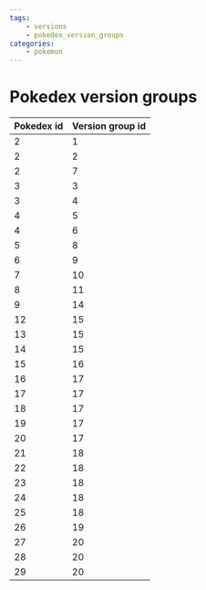 ```yaml
---
tags:
    - versions
    - pokedex_version_groups
categories:
    - pokemon
---
```


# Pokedex version groups

| **Pokedex id** | **Version group id** |
|------------|------------------|
| 2          | 1                |
| 2          | 2                |
| 2          | 7                |
| 3          | 3                |
| 3          | 4                |
| 4          | 5                |
| 4          | 6                |
| 5          | 8                |
| 6          | 9                |
| 7          | 10               |
| 8          | 11               |
| 9          | 14               |
| 12         | 15               |
| 13         | 15               |
| 14         | 15               |
| 15         | 16               |
| 16         | 17               |
| 17         | 17               |
| 18         | 17               |
| 19         | 17               |
| 20         | 17               |
| 21         | 18               |
| 22         | 18               |
| 23         | 18               |
| 24         | 18               |
| 25         | 18               |
| 26         | 19               |
| 27         | 20               |
| 28         | 20               |
| 29         | 20               |
